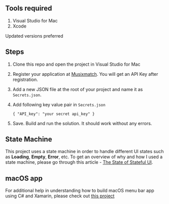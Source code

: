 ## Tools required
1. Visual Studio for Mac
2. Xcode

Updated versions preferred

## Steps
1. Clone this repo and open the project in Visual Studio for Mac
2. Register your application at [Musixmatch](developer.musixmatch.com). You will get an API Key after registration.
3. Add a new JSON file at the root of your project and name it as `Secrets.json`.
4. Add following key value pair in `Secrets.json`

   `{
      "API_key": "your secret api_key"
    }`
5. Save. Build and run the solution. It should work without any errors.

## State Machine
This project uses a state machine in order to handle different UI states such as **Loading**, **Empty**, **Error**, etc. To get an overview of why and how I used a state machine, please go through this article - [The State of Stateful UI](https://www.anaghsharma.com/blog/the-state-of-stateful-ui/).

## macOS app
For additional help in understanding how to build macOS menu bar app using C# and Xamarin, please check out [this project](https://github.com/AnaghSharma/Ambar)
